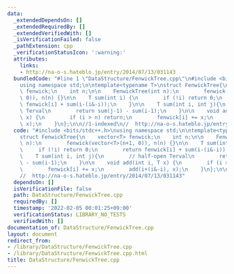 ```yaml
---
data:
  _extendedDependsOn: []
  _extendedRequiredBy: []
  _extendedVerifiedWith: []
  _isVerificationFailed: false
  _pathExtension: cpp
  _verificationStatusIcon: ':warning:'
  attributes:
    links:
    - http://na-o-s.hateblo.jp/entry/2014/07/13/031143
  bundledCode: "#line 1 \"DataStructure/FenwickTree.cpp\"\n#include <bits/stdc++.h>\n\
    using namespace std;\n\ntemplate<typename T>\nstruct FenwickTree{\n    vector<T>\
    \ fenwick;\n    int n;\n\n    FenwickTree(int n):\n        fenwick(vector<T>(n+1,\
    \ 0)), n(n) {}\n\n    T sum(int i) {\n        if (!i) return 0;\n        return\
    \ fenwick[i] + sum(i-(i&-i));\n    }\n\n    T sum(int i, int j){\n        // half-open\
    \ Terval\n        return sum(j-1) - sum(i-1);\n    }\n\n    void add(int i, T\
    \ x) {\n        if (i > n) return;\n        fenwick[i] += x;\n        add(i+(i&-i),\
    \ x);\n    }\n};\n\n//1-indexed\n//  http://na-o-s.hateblo.jp/entry/2014/07/13/031143\n"
  code: "#include <bits/stdc++.h>\nusing namespace std;\n\ntemplate<typename T>\n\
    struct FenwickTree{\n    vector<T> fenwick;\n    int n;\n\n    FenwickTree(int\
    \ n):\n        fenwick(vector<T>(n+1, 0)), n(n) {}\n\n    T sum(int i) {\n   \
    \     if (!i) return 0;\n        return fenwick[i] + sum(i-(i&-i));\n    }\n\n\
    \    T sum(int i, int j){\n        // half-open Terval\n        return sum(j-1)\
    \ - sum(i-1);\n    }\n\n    void add(int i, T x) {\n        if (i > n) return;\n\
    \        fenwick[i] += x;\n        add(i+(i&-i), x);\n    }\n};\n\n//1-indexed\n\
    //  http://na-o-s.hateblo.jp/entry/2014/07/13/031143"
  dependsOn: []
  isVerificationFile: false
  path: DataStructure/FenwickTree.cpp
  requiredBy: []
  timestamp: '2022-02-05 00:01:25+09:00'
  verificationStatus: LIBRARY_NO_TESTS
  verifiedWith: []
documentation_of: DataStructure/FenwickTree.cpp
layout: document
redirect_from:
- /library/DataStructure/FenwickTree.cpp
- /library/DataStructure/FenwickTree.cpp.html
title: DataStructure/FenwickTree.cpp
---
```

